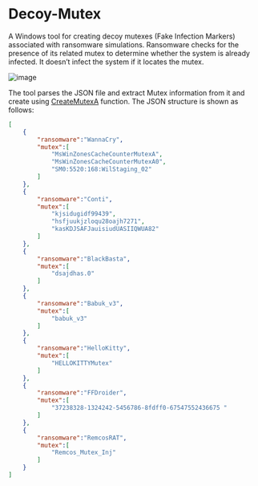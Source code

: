# Decoy-Mutex

A Windows tool for creating decoy mutexes (Fake Infection Markers) associated with ransomware simulations. Ransomware checks for the presence of its related mutex to determine whether the system is already infected. It doesn’t infect the system if it locates the mutex.

![image](https://github.com/user-attachments/assets/7016f7c9-d847-4550-ae2e-d59a42aa739c)

The tool parses the JSON file and extract Mutex information from it and create using [CreateMutexA](https://learn.microsoft.com/en-us/windows/win32/api/synchapi/nf-synchapi-createmutexa) function. The JSON structure is shown as follows: 

```json
[
	{
		"ransomware":"WannaCry",
		"mutex":[
			"MsWinZonesCacheCounterMutexA",
			"MsWinZonesCacheCounterMutexA0",
			"SM0:5520:168:WilStaging_02"
		]
	},
	{
		"ransomware":"Conti",
		"mutex":[
			"kjsidugidf99439", 
			"hsfjuukjzloqu28oajh7271", 
			"kasKDJSAFJauisiudUASIIQWUA82"
		]
	},
	{
		"ransomware":"BlackBasta",
		"mutex":[
			"dsajdhas.0"
		]
	},
	{
		"ransomware":"Babuk_v3",
		"mutex":[
			"babuk_v3"
		]
	},
	{
		"ransomware":"HelloKitty",
		"mutex":[
			"HELLOKITTYMutex"
		]
	},
	{
		"ransomware":"FFDroider",
		"mutex":[	
			"37238328-1324242-5456786-8fdff0-67547552436675	"
		]
	},
	{
		"ransomware":"RemcosRAT",
		"mutex":[
			"Remcos_Mutex_Inj"
		]
	}
]
```
